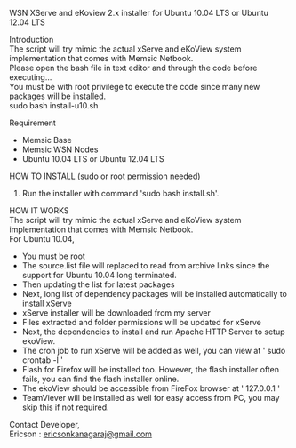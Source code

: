 WSN XServe and eKoview 2.x installer for Ubuntu 10.04 LTS or Ubuntu 12.04 LTS

Introduction<br>
The script will try mimic the actual xServe and eKoView system implementation that comes with Memsic Netbook.<br>
Please open the bash file in text editor and through the code before executing...<br>
You must be with root privilege to execute the code since many new packages will be installed.<br>
sudo bash install-u10.sh


Requirement<br>
- Memsic Base
- Memsic WSN Nodes
- Ubuntu 10.04 LTS or Ubuntu 12.04 LTS

HOW TO INSTALL (sudo or root permission needed)<br>
1. Run the installer with command 'sudo bash install.sh'. <br>

HOW IT WORKS<br>
The script will try mimic the actual xServe and eKoView system implementation that comes with Memsic Netbook.<br>
For Ubuntu 10.04,
- You must be root
- The source.list file will replaced to read from archive links since the support for Ubuntu 10.04 long terminated.
- Then updating the list for latest packages
- Next, long list of dependency packages will be installed automatically to install xServe
- xServe installer will be downloaded from my server
- Files extracted and folder permissions will be updated for xServe
- Next, the dependencies to install and run Apache HTTP Server to setup ekoView.
- The cron job to run xServe will be added as well, you can view at ' sudo crontab -l '
- Flash for Firefox will be installed too. However, the flash installer often fails, you can find the flash installer online.
- The ekoView should be accessible from FireFox browser at ' 127.0.0.1 '
- TeamViever will be installed as well for easy access from PC, you may skip this if not required.

Contact Developer,<br>
Ericson : ericsonkanagaraj@gmail.com
